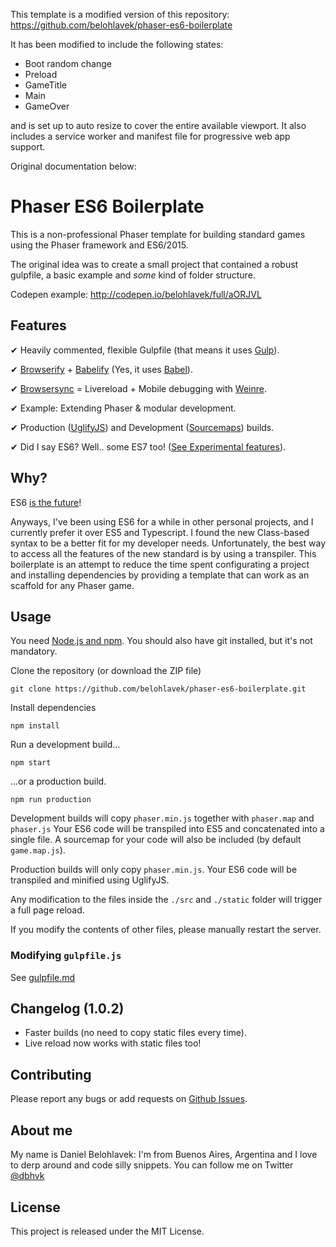 This template is a modified version of this repository: https://github.com/belohlavek/phaser-es6-boilerplate

It has been modified to include the following states:

* Boot random change
* Preload
* GameTitle
* Main
* GameOver

and is set up to auto resize to cover the entire available viewport. It also includes a service worker and manifest file for progressive web app support.

Original documentation below:

# Phaser ES6 Boilerplate

This is a non-professional Phaser template for building standard games using the
Phaser framework and ES6/2015.

The original idea was to create a small project that contained a robust gulpfile,
a basic example and *some* kind of folder structure.

Codepen example: http://codepen.io/belohlavek/full/aORJVL

## Features

✔ Heavily commented, flexible Gulpfile (that means it uses [Gulp](http://gulpjs.com/)).

✔ [Browserify](https://github.com/substack/node-browserify) + [Babelify](https://github.com/babel/babelify) (Yes, it uses [Babel](https://babeljs.io/)).

✔ [Browsersync](http://www.browsersync.io/) = Livereload + Mobile debugging with [Weinre](http://people.apache.org/~pmuellr/weinre-docs/latest/).

✔ Example: Extending Phaser & modular development.

✔ Production ([UglifyJS](https://github.com/mishoo/UglifyJS2)) and Development ([Sourcemaps](https://developer.chrome.com/devtools/docs/javascript-debugging#source-maps)) builds.

✔ Did I say ES6? Well.. some ES7 too! ([See Experimental features](https://babeljs.io/docs/usage/experimental/)).

## Why?

ES6 [is the future](http://www.ecma-international.org/publications/standards/Ecma-262.htm)!

Anyways, I've been using ES6 for a while in other personal projects, and I currently prefer it over ES5 and Typescript.
I found the new Class-based syntax to be a better fit for my developer needs. Unfortunately, the best way to access
all the features of the new standard is by using a transpiler. This boilerplate is an attempt to reduce the time spent
configurating a project and installing dependencies by providing a template that can work as an scaffold for any Phaser game.

## Usage

You need [Node.js and npm](https://nodejs.org/). You should also have git installed, but it's not mandatory.

Clone the repository (or download the ZIP file)

`git clone https://github.com/belohlavek/phaser-es6-boilerplate.git`

Install dependencies

`npm install`

Run a development build...

`npm start`

...or a production build.

`npm run production`

Development builds will copy `phaser.min.js` together with `phaser.map` and `phaser.js`
Your ES6 code will be transpiled into ES5 and concatenated into a single file.
A sourcemap for your code will also be included (by default `game.map.js`).

Production builds will only copy `phaser.min.js`. Your ES6 code will be transpiled and
minified using UglifyJS.

Any modification to the files inside the `./src` and `./static` folder will trigger a full page reload.

If you modify the contents of other files, please manually restart the server.

### Modifying `gulpfile.js`

See [gulpfile.md](https://github.com/belohlavek/phaser-es6-boilerplate/blob/master/gulpfile.md)

## Changelog (1.0.2)

* Faster builds (no need to copy static files every time).
* Live reload now works with static files too!

## Contributing

Please report any bugs or add requests on [Github Issues](https://github.com/belohlavek/phaser-es6-boilerplate/issues).

## About me

My name is Daniel Belohlavek: I'm from Buenos Aires, Argentina and I love to derp around and code
silly snippets. You can follow me on Twitter [@dbhvk](http://twitter.com/dbhvk)

## License

This project is released under the MIT License.
